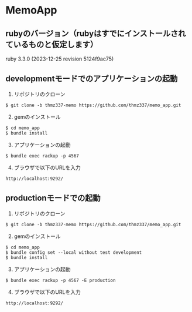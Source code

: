 # MemoApp

## rubyのバージョン（rubyはすでにインストールされているものと仮定します）

ruby 3.3.0 (2023-12-25 revision 5124f9ac75)

## developmentモードでのアプリケーションの起動

1. リポジトリのクローン

```console
$ git clone -b thmz337-memo https://github.com/thmz337/memo_app.git
```

2. gemのインストール

```console
$ cd memo_app
$ bundle install 
```

3. アプリケーションの起動

```console
$ bundle exec rackup -p 4567
```

4. ブラウザで以下のURLを入力

```
http://localhost:9292/
```

## productionモードでの起動

1. リポジトリのクローン

```console
$ git clone -b thmz337-memo https://github.com/thmz337/memo_app.git
```

2. gemのインストール

```console
$ cd memo_app
$ bundle config set --local without test development
$ bundle install
```

3. アプリケーションの起動

```console
$ bundle exec rackup -p 4567 -E production
```

4. ブラウザで以下のURLを入力

```
http://localhost:9292/
```